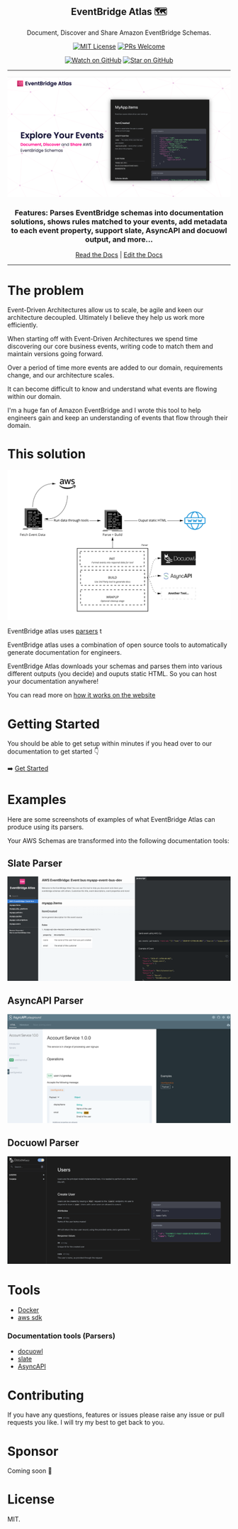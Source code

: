 <div align="center">

<h2>EventBridge Atlas 🗺</h2>
<p>Document, Discover and Share Amazon EventBridge Schemas.</>

[![MIT License][license-badge]][license]
[![PRs Welcome][prs-badge]][prs]

[![Watch on GitHub][github-watch-badge]][github-watch]
[![Star on GitHub][github-star-badge]][github-star]

<hr />

<img alt="header" src="./images/full-app-screenshot.png" />

  <h3>Features: Parses EventBridge schemas into documentation solutions, shows rules matched to your events, add metadata to each event property, support slate, AsyncAPI and docuowl output, and more...</h3>

[Read the Docs](https://eventbridge-atlas.netlify.app/) | [Edit the Docs](https://github.com/boyney123/eventbridge-atlas-docs)

</div>

<hr/>

# The problem

Event-Driven Architectures allow us to scale, be agile and keen our architecture decoupled. Ultimately I believe they help us work more efficiently.

When starting off with Event-Driven Architectures we spend time discovering our core business events, writing code to match them and maintain versions going forward.

Over a period of time more events are added to our domain, requirements change, and our architecture scales.

It can become difficult to know and understand what events are flowing within our domain.

I'm a huge fan of Amazon EventBridge and I wrote this tool to help engineers gain and keep an understanding of events that flow through their domain.

# This solution

<img alt="header" src="./images/architecture-2.png" />

EventBridge atlas uses [parsers](https://eventbridge-atlas.netlify.app/docs/parsers/intro) t

EventBridge atlas uses a combination of open source tools to automatically generate documentation for engineers.

EventBridge Atlas downloads your schemas and parses them into various different outputs (you decide) and ouputs static HTML. So you can host your documentation anywhere!

You can read more on [how it works on the website](https://eventbridge-atlas.netlify.app/docs/how-it-works)

# Getting Started

You should be able to get setup within minutes if you head over to our documentation to get started 👇

➡️ [Get Started](https://eventbridge-atlas.netlify.app/)

# Examples

Here are some screenshots of examples of what EventBridge Atlas can produce using its parsers.

Your AWS Schemas are transformed into the following documentation tools:

## Slate Parser

<img alt="header" src="./images/slate-example.png" />

## AsyncAPI Parser

<img alt="header" src="./images/asyncapi-example.png" />

## Docuowl Parser

<img alt="header" src="./images/docuowl-example.png" />

# Tools

- [Docker](https://www.docker.com/)
- [aws sdk](https://aws.amazon.com/cli/)

### Documentation tools (Parsers)

- [docuowl](https://github.com/docuowl/docuowl)
- [slate](https://github.com/slatedocs/slate)
- [AsyncAPI](https://asyncapi.com)

# Contributing

If you have any questions, features or issues please raise any issue or pull requests you like. I will try my best to get back to you.

[license-badge]: https://img.shields.io/github/license/boyney123/eventbridge-atlas.svg?color=yellow
[license]: https://github.com/boyney123/eventbridge-atlas/blob/main/LICENCE
[prs-badge]: https://img.shields.io/badge/PRs-welcome-brightgreen.svg?style=flat-square
[prs]: http://makeapullrequest.com
[github-watch-badge]: https://img.shields.io/github/watchers/boyney123/eventbridge-atlas.svg?style=social
[github-watch]: https://github.com/boyney123/eventbridge-atlas/watchers
[github-star-badge]: https://img.shields.io/github/stars/boyney123/eventbridge-atlas.svg?style=social
[github-star]: https://github.com/boyney123/eventbridge-atlas/stargazers

# Sponsor

Coming soon 👀

# License

MIT.
